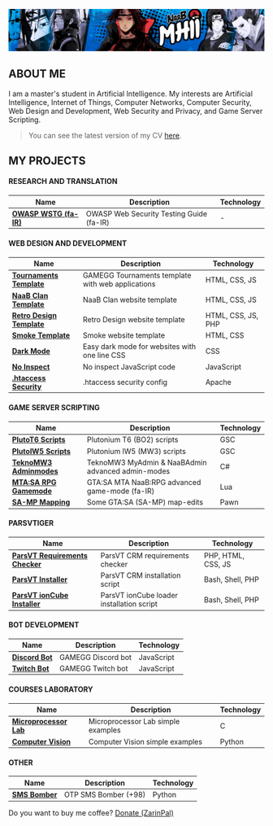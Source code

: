 ![MH11's Header](assets/header.jpg)

## ABOUT ME

I am a master's student in Artificial Intelligence. My interests are Artificial Intelligence, Internet of Things, Computer Networks, Computer Security, Web Design and Development, Web Security and Privacy, and Game Server Scripting.

> You can see the latest version of my CV [here](assets/cv.pdf).

## MY PROJECTS

#### RESEARCH AND TRANSLATION

| Name                                                                 | Description                              | Technology |
| -------------------------------------------------------------------- | ---------------------------------------- | ---------- |
| **[OWASP WSTG (fa-IR)](https://github.com/whoismh11/owasp-wstg-fa)** | OWASP Web Security Testing Guide (fa-IR) | -          |

#### WEB DESIGN AND DEVELOPMENT

| Name                                                                            | Description                                       | Technology         |
| ------------------------------------------------------------------------------- | ------------------------------------------------- | ------------------ |
| **[Tournaments Template](https://github.com/whoismh11/tournaments-template)**   | GAMEGG Tournaments template with web applications | HTML, CSS, JS      |
| **[NaaB Clan Template](https://github.com/whoismh11/naabclan-template)**        | NaaB Clan website template                        | HTML, CSS, JS      |
| **[Retro Design Template](https://github.com/whoismh11/retro-design-template)** | Retro Design website template                     | HTML, CSS, JS, PHP |
| **[Smoke Template](https://github.com/whoismh11/smoke-template)**               | Smoke website template                            | HTML, CSS          |
| **[Dark Mode](https://github.com/whoismh11/dark-mode)**                         | Easy dark mode for websites with one line CSS     | CSS                |
| **[No Inspect](https://github.com/whoismh11/no-inspect)**                       | No inspect JavaScript code                        | JavaScript         |
| **[.htaccess Security](https://github.com/whoismh11/htaccess-security)**        | .htaccess security config                         | Apache             |

#### GAME SERVER SCRIPTING

| Name                                                                         | Description                                       | Technology |
| ---------------------------------------------------------------------------- | ------------------------------------------------- | ---------- |
| **[PlutoT6 Scripts](https://github.com/whoismh11/plutot6-scripts)**          | Plutonium T6 (BO2) scripts                        | GSC        |
| **[PlutoIW5 Scripts](https://github.com/whoismh11/plutoiw5-scripts)**        | Plutonium IW5 (MW3) scripts                       | GSC        |
| **[TeknoMW3 Adminmodes](https://github.com/whoismh11/teknomw3-adminmodes)**  | TeknoMW3 MyAdmin & NaaBAdmin advanced admin-modes | C#         |
| **[MTA:SA RPG Gamemode](https://github.com/whoismh11/mta-naabrpg-gamemode)** | GTA:SA MTA NaaB:RPG advanced game-mode (fa-IR)    | Lua        |
| **[SA-MP Mapping](https://github.com/whoismh11/samp-mapping)**               | Some GTA:SA (SA-MP) map-edits                     | Pawn       |

#### PARSVTIGER

| Name                                                                              | Description                               | Technology         |
| --------------------------------------------------------------------------------- | ----------------------------------------- | ------------------ |
| **[ParsVT Requirements Checker](https://github.com/ParsVT/requirements-checker)** | ParsVT CRM requirements checker           | PHP, HTML, CSS, JS |
| **[ParsVT Installer](https://github.com/ParsVT/linux-installer)**                 | ParsVT CRM installation script            | Bash, Shell, PHP   |
| **[ParsVT ionCube Installer](https://github.com/ParsVT/ioncube)**                 | ParsVT ionCube loader installation script | Bash, Shell, PHP   |

#### BOT DEVELOPMENT

| Name                                                        | Description        | Technology |
| ----------------------------------------------------------- | ------------------ | ---------- |
| **[Discord Bot](https://github.com/whoismh11/discord-bot)** | GAMEGG Discord bot | JavaScript |
| **[Twitch Bot](https://github.com/whoismh11/twitch-bot)**   | GAMEGG Twitch bot  | JavaScript |

#### COURSES LABORATORY

| Name                                                                      | Description                        | Technology |
| ------------------------------------------------------------------------- | ---------------------------------- | ---------- |
| **[Microprocessor Lab](https://github.com/whoismh11/microprocessor-lab)** | Microprocessor Lab simple examples | C          |
| **[Computer Vision](https://github.com/whoismh11/computer-vision)**       | Computer Vision simple examples    | Python     |

#### OTHER

| Name                                                                                            | Description                                               | Technology |
| ----------------------------------------------------------------------------------------------- | --------------------------------------------------------- | ---------- |
| **[SMS Bomber](https://github.com/whoismh11/sms-bomber)**                                       | OTP SMS Bomber (+98)                                      | Python     |

Do you want to buy me coffee? [Donate (ZarinPal)](https://zarinp.al/whoismh11)
